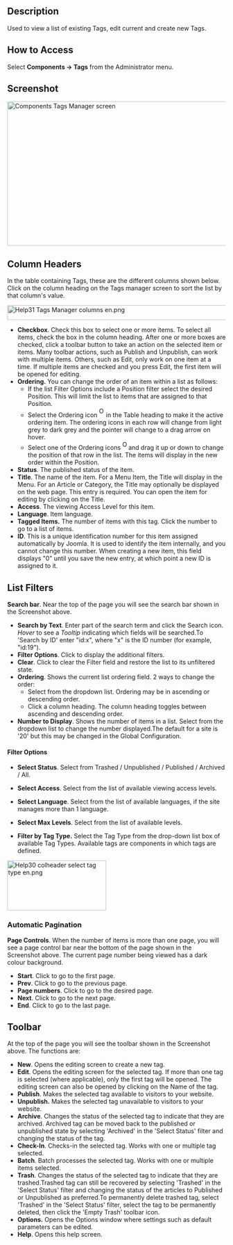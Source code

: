 <!-- Filename: Help4.x:Tags / Display title: Tags -->

## Description

Used to view a list of existing Tags, edit current and create new Tags.

## How to Access

Select **Components → Tags** from the Administrator menu.

## Screenshot

<img
src="https://docs.joomla.org/images/8/82/Help-4x-Components-Tags-Manager-screen-en.png"
decoding="async" data-file-width="800" data-file-height="332"
width="800" height="332"
alt="Components Tags Manager screen" />

## Column Headers

In the table containing Tags, these are the different columns shown
below. Click on the column heading on the Tags manager screen to sort
the list by that column's value.

<img
src="https://docs.joomla.org/images/2/2c/Help31-Tags-Manager-columns-en.png"
decoding="async" data-file-width="1363" data-file-height="34"
width="1363" height="34" alt="Help31 Tags Manager columns en.png" />

- **Checkbox**. Check this box to select one or more items. To select
  all items, check the box in the column heading. After one or more
  boxes are checked, click a toolbar button to take an action on the
  selected item or items. Many toolbar actions, such as Publish and
  Unpublish, can work with multiple items. Others, such as Edit, only
  work on one item at a time. If multiple items are checked and you
  press Edit, the first item will be opened for editing.
- **Ordering.** You can change the order of an item within a list as
  follows:
  - If the list Filter Options include a Position filter select the
    desired Position. This will limit the list to items that are
    assigned to that Position.
  - Select the Ordering icon <img
    src="https://docs.joomla.org/images/e/ee/Help30-Ordering-colheader-icon.png"
    decoding="async" data-file-width="12" data-file-height="23" width="12"
    height="23" alt="Ordering column header icon" /> in the Table
    heading to make it the active ordering item. The ordering icons in
    each row will change from light grey to dark grey and the pointer
    will change to a drag arrow on hover.
  - Select one of the Ordering icons <img
    src="https://docs.joomla.org/images/8/87/Help30-Ordering-colheader-grab-bar-icon.png"
    decoding="async" data-file-width="10" data-file-height="21" width="10"
    height="21" alt="Ordering drag icon" /> and
    drag it up or down to change the position of that row in the list.
    The items will display in the new order within the Position.
- **Status**. The published status of the item.
- **Title**. The name of the item. For a Menu Item, the Title will
  display in the Menu. For an Article or Category, the Title may
  optionally be displayed on the web page. This entry is required. You
  can open the item for editing by clicking on the Title.
- **Access**. The viewing Access  Level   for this item.
- **Language**. Item language.
- **Tagged Items.** The number of items with this tag. Click the number
  to go to a list of items.
- **ID**. This is a unique identification number for this item assigned
  automatically by Joomla. It is used to identify the item internally,
  and you cannot change this number. When creating a new item, this
  field displays "0" until you save the new entry, at which point a new
  ID is assigned to it.

## List Filters

**Search bar**. Near the top of the page you will see the search bar
shown in the Screenshot above.

- **Search by Text**. Enter part of the search term and click the Search
  icon. *Hover* to see a *Tooltip* indicating which fields will be
  searched.To 'Search by ID' enter "id:x", where "x" is the ID number
  (for example, "id:19").
- **Filter Options**. Click to display the additional filters.
- **Clear**. Click to clear the Filter field and restore the list to its
  unfiltered state.
- **Ordering**. Shows the current list ordering field. 2 ways to change
  the order:
  - Select from the dropdown list. Ordering may be in ascending or
    descending order.
  - Click a column heading. The column heading toggles between ascending
    and descending order.
- **Number to Display**. Shows the number of items in a list. Select
  from the dropdown list to change the number displayed.The default for
  a site is '20' but this may be changed in the Global Configuration.

#### Filter Options

- **Select Status**. Select from Trashed / Unpublished / Published /
  Archived / All.

- **Select Access**. Select from the list of available viewing access
  levels.

- **Select Language**. Select from the list of available languages, if
  the site manages more than 1 language.

- **Select Max Levels**. Select from the list of available levels.

- **Filter by Tag Type.** Select the Tag Type from the drop-down list box
of available Tag Types. Available tags are components in which tags are
defined.

<img
src="https://docs.joomla.org/images/8/89/Help30-colheader-select-tag-type-en.png"
decoding="async" data-file-width="228" data-file-height="115"
width="228" height="115"
alt="Help30 colheader select tag type en.png" />

### Automatic Pagination

**Page Controls**. When the number of items is more than one page, you
will see a page control bar near the bottom of the page shown in the
Screenshot above. The current page number being viewed
has a dark colour background.
- **Start**. Click to go to the first page.
- **Prev**. Click to go to the previous page.
- **Page numbers**. Click to go to the desired page.
- **Next**. Click to go to the next page.
- **End**. Click to go to the last page.

## Toolbar

At the top of the page you will see the toolbar shown in the
Screenshot above. The functions are:
- **New**. Opens the editing screen to create a new tag.
- **Edit**. Opens the editing screen for the selected tag. If more than
  one tag is selected (where applicable), only the first tag will be
  opened. The editing screen can also be opened by clicking on the Name
  of the tag.
- **Publish**. Makes the selected tag available to visitors to your
  website.
- **Unpublish.** Makes the selected tag unavailable to visitors to your
  website.
- **Archive**. Changes the status of the selected tag to indicate that
  they are archived. Archived tag can be moved back to the published or
  unpublished state by selecting 'Archived' in the 'Select Status'
  filter and changing the status of the tag.
- **Check-In**. Checks-in the selected tag. Works with one or multiple
  tag selected.
- **Batch**. Batch processes the selected tag. Works with one or
  multiple items selected.
- **Trash**. Changes the status of the selected tag to indicate that
  they are trashed.Trashed tag can still be recovered by selecting
  'Trashed' in the 'Select Status' filter and changing the status of the
  articles to Published or Unpublished as preferred.To permanently
  delete trashed tag, select 'Trashed' in the 'Select Status' filter,
  select the tag to be permanently deleted, then click the 'Empty Trash'
  toolbar icon.
- **Options.** Opens the Options window where settings such as default
  parameters can be edited.
- **Help**. Opens this help screen.
